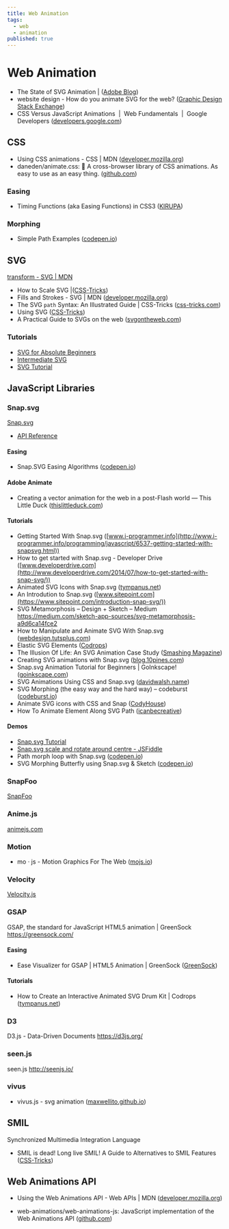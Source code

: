 ```yaml
---
title: Web Animation
tags:
  - web
  - animation
published: true
---
```


# Web Animation

* The State of SVG Animation |  ([Adobe Blog](https://theblog.adobe.com/the-state-of-svg-animation))
* website design - How do you animate SVG for the web?   ([Graphic Design Stack Exchange](https://graphicdesign.stackexchange.com/questions/68314/how-do-you-animate-svg-for-the-web))
* CSS Versus JavaScript Animations  |  Web Fundamentals  |  Google Developers ([developers.google.com](https://developers.google.com/web/fundamentals/design-and-ux/animations/css-vs-javascript))

## CSS

* Using CSS animations - CSS | MDN ([developer.mozilla.org](https://developer.mozilla.org/en-US/docs/Web/CSS/CSS_Animations/Using_CSS_animations))
* daneden/animate.css: 🍿 A cross-browser library of CSS animations. As easy to use as an easy thing. ([github.com](https://github.com/daneden/animate.css))

### Easing

* Timing Functions (aka Easing Functions) in CSS3 ([KIRUPA](https://www.kirupa.com/html5/timing_functions.htm))

### Morphing

* Simple Path Examples ([codepen.io](https://codepen.io/chriscoyier/pen/NRwANp))

## SVG

[transform - SVG | MDN](https://developer.mozilla.org/en-US/docs/Web/SVG/Attribute/transform)
* How to Scale SVG |([CSS-Tricks](https://css-tricks.com/scale-svg/))
* Fills and Strokes - SVG | MDN ([developer.mozilla.org](https://developer.mozilla.org/en-US/docs/Web/SVG/Tutorial/Fills_and_Strokes))
* The SVG `path` Syntax: An Illustrated Guide | CSS-Tricks ([css-tricks.com](https://css-tricks.com/svg-path-syntax-illustrated-guide/))
* Using SVG ([CSS-Tricks](https://css-tricks.com/using-svg/))
* A Practical Guide to SVGs on the web ([svgontheweb.com](https://svgontheweb.com/))

### Tutorials

* [SVG for Absolute Beginners](http://unicorn-ui.com/blog/svg-for-beginners.html)
* [Intermediate SVG](http://unicorn-ui.com/blog/intermediate-svg.html)
* [SVG Tutorial](http://tutorials.jenkov.com/svg/index.html)

## JavaScript Libraries

### Snap.svg

[Snap.svg](http://snapsvg.io/)

* [API Reference](http://snapsvg.io/docs/)

#### Easing

* Snap.SVG Easing Algorithms ([codepen.io](https://codepen.io/mike-tempest/pen/myvbrw))

#### Adobe Animate

* Creating a vector animation for the web in a post-Flash world — This Little Duck ([thislittleduck.com](https://thislittleduck.com/blog/svg-animation-using-snap-svg/))

#### Tutorials

* Getting Started With Snap.svg ([www.i-programmer.info](http://www.i-programmer.info/programming/javascript/6537-getting-started-with-snapsvg.html))
* How to get started with Snap.svg - Developer Drive ([www.developerdrive.com](http://www.developerdrive.com/2014/07/how-to-get-started-with-snap-svg/))
* Animated SVG Icons with Snap.svg ([tympanus.net](https://tympanus.net/codrops/2013/11/05/animated-svg-icons-with-snap-svg/))
* An Introdution to Snap.svg ([www.sitepoint.com](https://www.sitepoint.com/introduction-snap-svg/))
* SVG Metamorphosis – Design + Sketch – Medium
https://medium.com/sketch-app-sources/svg-metamorphosis-a9d6ca14fce2
* How to Manipulate and Animate SVG With Snap.svg ([webdesign.tutsplus.com](https://webdesign.tutsplus.com/articles/how-to-manipulate-and-animate-svg-with-snapsvg--cms-21323))
* Elastic SVG Elements ([Codrops](https://tympanus.net/codrops/2014/12/15/elastic-svg-elements/))
* The Illusion Of Life: An SVG Animation Case Study ([Smashing Magazine](https://www.smashingmagazine.com/2016/07/an-svg-animation-case-study/))
* Creating SVG animations with Snap.svg ([blog.10pines.com](https://blog.10pines.com/2017/10/31/creating-svg-animatinos-with-snap-svg/))
* Snap.svg Animation Tutorial for Beginners | GoInkscape! ([goinkscape.com](http://goinkscape.com/how-to-animate-icons-with-inkscape-and-snap-svg/))
* SVG Animations Using CSS and Snap.svg ([davidwalsh.name](https://davidwalsh.name/svg-animations-snap))
* SVG Morphing (the easy way and the hard way) – codeburst ([codeburst.io](https://codeburst.io/svg-morphing-the-easy-way-and-the-hard-way-c117a620b65f))
* Animate SVG icons with CSS and Snap ([CodyHouse](https://codyhouse.co/gem/animate-svg-icons-with-css-and-snap/))
* How To Animate Element Along SVG Path ([icanbecreative](http://icanbecreative.com/article/animate-element-along-svg-path/))


#### Demos

* [Snap.svg Tutorial](http://svg.dabbles.info/)
* [Snap.svg scale and rotate around centre - JSFiddle](http://jsfiddle.net/AGq9X/5/)
* Path morph loop with Snap.svg ([codepen.io](https://codepen.io/loac-fr/pen/oXVJoj))
* SVG Morphing Butterfly using Snap.svg & Sketch ([codepen.io](https://codepen.io/natacoops/pen/rOrRvd))


### SnapFoo

[SnapFoo](http://yuschick.github.io/SnapFoo/)

### Anime.js

[animejs.com](http://animejs.com/)

### Motion

* mo · js - Motion Graphics For The Web ([mojs.io](http://mojs.io/))

### Velocity 

[Velocity.js](http://velocityjs.org/)


### GSAP

GSAP, the standard for JavaScript HTML5 animation | GreenSock
https://greensock.com/


#### Easing

* Ease Visualizer for GSAP | HTML5 Animation | GreenSock ([GreenSock](https://greensock.com/ease-visualizer))

#### Tutorials

* How to Create an Interactive Animated SVG Drum Kit | Codrops ([tympanus.net](https://tympanus.net/codrops/2016/03/16/interactive-animated-svg-drum-kit/))

### D3

D3.js - Data-Driven Documents
https://d3js.org/

### seen.js

seen.js
http://seenjs.io/

### vivus

* vivus.js - svg animation ([maxwellito.github.io](https://maxwellito.github.io/vivus/))

## SMIL

Synchronized Multimedia Integration Language

* SMIL is dead! Long live SMIL! A Guide to Alternatives to SMIL Features ([CSS-Tricks](https://css-tricks.com/smil-is-dead-long-live-smil-a-guide-to-alternatives-to-smil-features/))

## Web Animations API

* Using the Web Animations API - Web APIs | MDN ([developer.mozilla.org](https://developer.mozilla.org/en-US/docs/Web/API/Web_Animations_API/Using_the_Web_Animations_API))

* web-animations/web-animations-js: JavaScript implementation of the Web Animations API ([github.com](https://github.com/web-animations/web-animations-js))